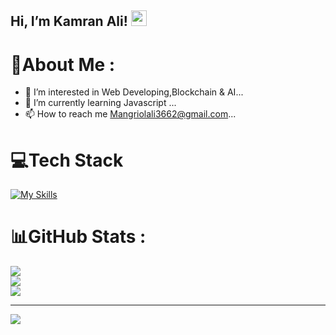 ## Hi, I’m Kamran Ali! <img src="https://media.giphy.com/media/hvRJCLFzcasrR4ia7z/giphy.gif" width="25px">

# 💫About Me :

- 👀 I’m interested in Web Developing,Blockchain & AI...
- 🌱 I’m currently learning Javascript ...
- 📫 How to reach me Mangriolali3662@gmail.com...


# 💻Tech Stack

[![My Skills](https://skillicons.dev/icons?i=html,css,js,vscode,git,github&theme=light)](https://github.com/tandpfun/skill-icons)
<br>

# 📊GitHub Stats :

![](https://github-readme-stats.vercel.app/api?username=Mangrio36&theme=radical&hide_border=true&include_all_commits=false&count_private=false)<br/>
![](https://github-readme-streak-stats.herokuapp.com/?user=Mangrio36&theme=radical&hide_border=true)<br/>
![](https://github-readme-stats.vercel.app/api/top-langs/?username=Mangrio36&theme=radical&hide_border=true&include_all_commits=false&count_private=false&layout=compact)

---

[![](https://visitcount.itsvg.in/api?id=Mangrio36&icon=0&color=0)](https://visitcount.itsvg.in)
